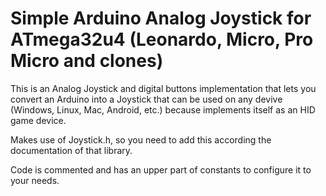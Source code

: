 # Simple Arduino Analog Joystick for ATmega32u4 (Leonardo, Micro, Pro Micro and clones)

This is an Analog Joystick and digital buttons implementation that lets you convert an Arduino into a Joystick that can be used on any devive (Windows, Linux, Mac, Android, etc.) because implements itself as an HID game device.

Makes use of Joystick.h, so you need to add this according the documentation of that library.

Code is commented and has an upper part of constants to configure it to your needs.
